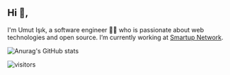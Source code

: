 ## Hi 👋, 
I'm Umut Işık, a software engineer 👨‍💻 who is passionate about web technologies and open source. I’m currently working at [Smartup Network](https://smartup.network/).

![Anurag's GitHub stats](https://github-readme-stats.vercel.app/api?username=umutphp&show_icons=true&theme=dark&hide_rank=true&hide_title=true&theme=vue&hide_border=true&layout=compact)

![visitors](https://visitor-badge.glitch.me/badge?page_id=umutphp.umutphp)
